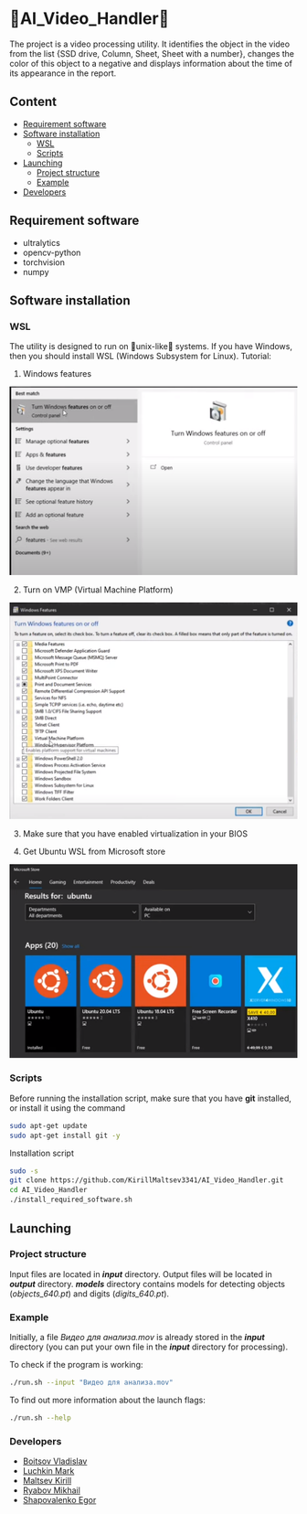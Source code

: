 # 🤖AI_Video_Handler🤖
The project is a video processing utility.
It identifies the object in the video from the list {SSD drive, Column, Sheet, Sheet with a number}, 
changes the color of this object to a negative and displays information about the time of its appearance in the report.


## Сontent
- [Requirement software](#requirement-software)
- [Software installation](#software-installation)
  - [WSL](#wsl)
  - [Scripts](#scripts)
- [Launching](#launch)
  - [Project structure](project-structure)
  - [Example](#example)
- [Developers](#developers)

<a name="requirement-software"></a>

## Requirement software
- ultralytics
- opencv-python
- torchvision
- numpy

<a name="software-installation"></a>

## Software installation

<a name="wsl"></a>

### WSL

The utility is designed to run on 🐧unix-like🐧 systems. If you have Windows, then you should install WSL (Windows Subsystem for Linux).
Tutorial:

  1. Windows features

  ![Image alt](https://github.com/KirillMaltsev3341/Images/raw/main/Windows_features.png)
  
  2. Turn on VMP (Virtual Machine Platform)

  ![Image alt](https://github.com/KirillMaltsev3341/Images/raw/main/Turn_on_VMP.png)
  
  3. Make sure that you have enabled virtualization in your BIOS

  4. Get Ubuntu WSL from Microsoft store

  ![Image alt](https://github.com/KirillMaltsev3341/Images/raw/main/WSL_Microsoft_store.png)


<a name="scripts"></a>

### Scripts

Before running the installation script, make sure that you have **git** installed, or install it using the command
```bash
sudo apt-get update
sudo apt-get install git -y
```

Installation script
```bash
sudo -s
git clone https://github.com/KirillMaltsev3341/AI_Video_Handler.git
cd AI_Video_Handler
./install_required_software.sh
```

<a name="launching"></a>

## Launching

<a name="project-structure"></a>

### Project structure

Input files are located in ***input*** directory. Output files will be located in ***output*** directory.
***models*** directory contains models for detecting objects (*objects_640.pt*) and digits (*digits_640.pt*).


<a name="example"></a>

### Example

Initially, a file *Видео для анализа.mov* is already stored in the ***input*** directory (you can put your own file in the ***input*** directory for processing).

To check if the program is working:
```bash
./run.sh --input "Видео для анализа.mov"
```

To find out more information about the launch flags:
```bash
./run.sh --help
```

<a name="developers"></a>

### Developers

  - [Boitsov Vladislav](https://github.com/VladislavBoytsovfrom3341Clan)
  - [Luchkin Mark](https://github.com/markluchkin)
  - [Maltsev Kirill](https://github.com/KirillMaltsev3341)
  - [Ryabov	Mikhail](https://github.com/Devilpoper)
  - [Shapovalenko Egor](https://github.com/lastikp0)
